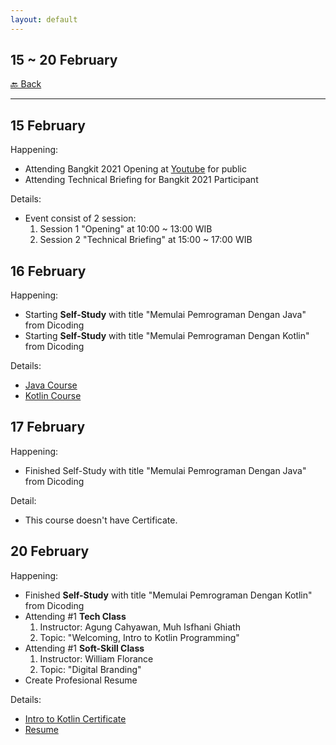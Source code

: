 ```yaml
---
layout: default
---
```


## 15 ~ 20 February
[🔙 Back](./)

* * *

15 February
---
Happening:

- Attending Bangkit 2021 Opening at [Youtube](https://www.youtube.com/watch?v=oBt-nGvTBJM) for public 
- Attending Technical Briefing for Bangkit 2021 Participant
  
Details: 
- Event consist of 2 session:
    1. Session 1 "Opening" at 10:00  ~ 13:00 WIB
    1. Session 2 "Technical Briefing" at 15:00 ~ 17:00 WIB

16 February
---
Happening:

- Starting **Self-Study** with title "Memulai Pemrograman Dengan Java" from Dicoding
- Starting **Self-Study** with title "Memulai Pemrograman Dengan Kotlin" from Dicoding
  
Details:  
- [Java Course](https://www.dicoding.com/academies/60)
- [Kotlin Course](https://www.dicoding.com/academies/80)

17 February
---
Happening:

- Finished Self-Study with title "Memulai Pemrograman Dengan Java" from Dicoding

Detail:  
- This course doesn't have Certificate.

20 February
---
Happening:

- Finished **Self-Study** with title "Memulai Pemrograman Dengan Kotlin" from Dicoding
- Attending #1 **Tech Class**
    1. Instructor: Agung Cahyawan, Muh Isfhani Ghiath 
    1. Topic: "Welcoming, Intro to Kotlin Programming"
- Attending #1 **Soft-Skill Class** 
    1. Instructor: William Florance 
    1. Topic: "Digital Branding"
- Create Profesional Resume

Details:  
- [Intro to Kotlin Certificate](https://www.dicoding.com/certificates/GRX5G4Q4VX0M)
- [Resume](https://drive.google.com/file/d/1ei2Hwzvd2uv_WHp6pESWE4aNlNZwskRZ/view?usp=sharing)
